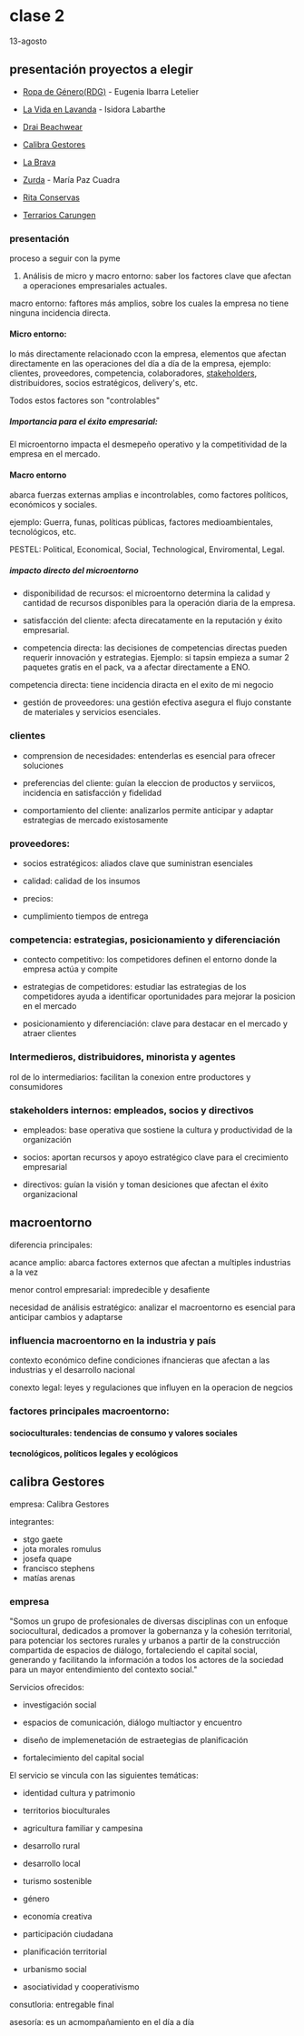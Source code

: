 # clase 2
13-agosto

## presentación proyectos a elegir

- [Ropa de Género(RDG)](https://www.ropadegenero.cl) - Eugenia Ibarra Letelier

- [La Vida en Lavanda](https://www.lavidaenlavanda.cl) - Isidora Labarthe

- [Drai Beachwear](https://www.instagram.com/drai.beachwear/?hl=en)

- [Calibra Gestores](https://calibragestores.cl)

- [La Brava](https://www.instagram.com/labravacl)

- [Zurda](https://www.zurda.cl) - María Paz Cuadra

- [Rita Conservas](https://ritaconservas.cl)

- [Terrarios Carungen](https://terrarioskarungen.cl)

### presentación

proceso a seguir con la pyme

1. Análisis de micro y macro entorno: saber los factores clave que afectan a operaciones empresariales actuales.

macro entorno: faftores más amplios, sobre los cuales la empresa no tiene ninguna incidencia directa.

#### Micro entorno:

lo más directamente relacionado ccon la empresa, elementos que afectan directamente en las operaciones del día a día de la empresa, ejemplo: clientes, proveedores, competencia, colaboradores, [stakeholders](https://en.wikipedia.org/wiki/Stakeholder_(corporate)), distribuidores, socios estratégicos, delivery's, etc.

Todos estos factores son "controlables"

##### Importancia para el éxito empresarial: 

El microentorno impacta el desmepeño operativo y la competitividad de la empresa en el mercado.

#### Macro entorno

abarca fuerzas externas amplias e incontrolables, como factores políticos, económicos y sociales.

ejemplo: Guerra, funas, políticas públicas, factores medioambientales, tecnológicos, etc.

PESTEL: Political, Economical, Social, Technological, Enviromental, Legal.

##### impacto directo del microentorno

- disponibilidad de recursos: el microentorno determina la calidad y cantidad de recursos disponibles para la operación diaria de la empresa.

- satisfacción del cliente: afecta direcatamente en la reputación y éxito empresarial.

- competencia directa: las decisiones de competencias directas pueden requerir innovación y estrategias. Ejemplo: si tapsin empieza a sumar 2 paquetes gratis en el pack, va a afectar directamente a ENO.

competencia directa: tiene incidencia diracta en el exito de mi negocio

- gestión de proveedores: una gestión efectiva asegura el flujo constante de materiales y servicios esenciales.

### clientes

- comprension de necesidades: entenderlas es esencial para ofrecer soluciones

- preferencias del cliente: guían la eleccion de productos y serviicos, incidencia en satisfacción y fidelidad

- comportamiento del cliente: analizarlos permite anticipar y adaptar estrategias de mercado existosamente

### proveedores:

- socios estratégicos: aliados clave que suministran esenciales

- calidad: calidad de los insumos

- precios: 

- cumplimiento tiempos de entrega

### competencia: estrategias, posicionamiento y diferenciación

- contecto competitivo: los competidores definen el entorno donde la empresa actúa y compite

- estrategias de competidores: estudiar las estrategias de los competidores ayuda a identificar oportunidades para mejorar la posicion en el mercado

- posicionamiento y diferenciación: clave para destacar en el mercado y atraer clientes

### Intermedieros, distribuidores, minorista y agentes

rol de lo intermediarios: facilitan la conexion entre productores y consumidores

### stakeholders internos: empleados, socios y directivos

- empleados: base operativa que sostiene la cultura y productividad de la organización

- socios: aportan recursos y apoyo estratégico clave para el crecimiento empresarial

- directivos: guían la visión y toman desiciones que afectan el éxito organizacional

## macroentorno

diferencia principales:

acance amplio:  abarca factores externos que afectan a multiples industrias a la vez

menor control empresarial: impredecible y desafiente

necesidad de análisis estratégico: analizar el macroentorno es esencial para anticipar cambios y adaptarse

### influencia macroentorno en la industria y país

contexto económico define condiciones ifnancieras que afectan a las industrias y el desarrollo nacional

conexto legal: leyes y regulaciones que influyen en la operacion de negcios

### factores principales macroentorno:

#### socioculturales: tendencias de consumo y valores sociales

#### tecnológicos, políticos legales y ecológicos

## calibra Gestores

empresa: Calibra Gestores

integrantes:

- stgo gaete
- jota morales romulus
- josefa quape
- francisco stephens
- matías arenas

### empresa

"Somos un grupo de profesionales de diversas disciplinas con un enfoque sociocultural, dedicados a promover la gobernanza y la cohesión territorial, para potenciar los sectores rurales y urbanos a partir de la construcción compartida de espacios de diálogo, fortaleciendo el capital social, generando y facilitando la información a todos los actores de la sociedad para un mayor entendimiento del contexto social."

Servicios ofrecidos:

- investigación social

- espacios de comunicación, diálogo multiactor y encuentro

- diseño de implemenetación de estraetegias de planificación

- fortalecimiento del capital social

El servicio se vincula con las siguientes temáticas: 

- identidad cultura y patrimonio

- territorios bioculturales

- agricultura familiar y campesina

- desarrollo rural

- desarrollo local

- turismo sostenible

- género

- economía creativa

- participación ciudadana

- planificación territorial

- urbanismo social

- asociatividad y cooperativismo


consutloria: entregable final

asesoría: es un acmompañamiento en el día a día